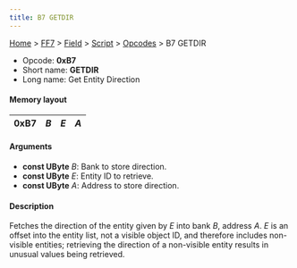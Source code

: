 ```yaml
---
title: B7 GETDIR
---
```


[Home](../../../../Main%20Page.md.md) > [FF7](../../../../FF7.md) > [Field](../../../Field.md) > [Script](../../Script.md) > [Opcodes](../Opcodes.md) > B7 GETDIR

-   Opcode: **0xB7**
-   Short name: **GETDIR**
-   Long name: Get Entity Direction

#### Memory layout

| 0xB7 | *B* | *E* | *A* |
|------|-----|-----|-----|

#### Arguments

-   **const UByte** *B*: Bank to store direction.
-   **const UByte** *E*: Entity ID to retrieve.
-   **const UByte** *A*: Address to store direction.

#### Description

Fetches the direction of the entity given by *E* into bank *B*, address
*A*. *E* is an offset into the entity list, not a visible object ID, and
therefore includes non-visible entities; retrieving the direction of a
non-visible entity results in unusual values being retrieved.
